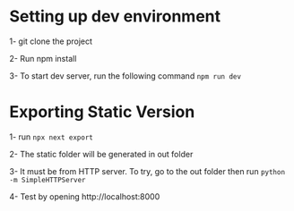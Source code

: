 # Setting up dev environment

1- git clone the project

2- Run npm install

3- To start dev server, run the following command
`npm run dev`

# Exporting Static Version

1- run `npx next export`

2- The static folder will be generated in out folder

3- It must be from HTTP server. To try, go to the out folder then run
`python -m SimpleHTTPServer`

4- Test by opening http://localhost:8000 
